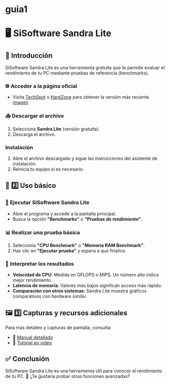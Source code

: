 # guia1
# 🖥️ SiSoftware Sandra Lite

## 📌 Introducción
SiSoftware Sandra Lite es una herramienta gratuita que te permite evaluar el rendimiento de tu PC mediante pruebas de referencia (benchmarks).

### 🌐 Acceder a la página oficial
- Visita [TechSpot](https://www.techspot.com/downloads/160-sisoftware-sandra-lite.html) o [HardZone](https://hardzone.es/2019/03/03/sisoftware-sandra-usarlo-hardware/) para obtener la versión más reciente.
[imagen](captura1.png)
### 📥 Descargar el archivo
1. Selecciona **Sandra Lite** (versión gratuita).
2. Descarga el archivo.

### Instalación
1. Abre el archivo descargado y sigue las instrucciones del asistente de instalación.
2. Reinicia tu equipo si es necesario.

## 🔄 2️⃣ Uso básico

### 🏃 Ejecutar SiSoftware Sandra Lite
- Abre el programa y accede a la pantalla principal.
- Busca la opción **"Benchmarks"** o **"Pruebas de rendimiento"**.

### 📊 Realizar una prueba básica
1. Selecciona **"CPU Benchmark"** o **"Memoria RAM Benchmark"**.
2. Haz clic en **"Ejecutar prueba"** y espera a que finalice.

### 🧐 Interpretar los resultados
- **Velocidad de CPU**: Medida en GFLOPS o MIPS. Un número alto indica mejor rendimiento.
- **Latencia de memoria**: Valores más bajos significan acceso más rápido.
- **Comparación con otros sistemas**: Sandra Lite muestra gráficos comparativos con hardware similar.

## 🖼️ 3️⃣ Capturas y recursos adicionales
Para más detalles y capturas de pantalla, consulta:
- 📖 [Manual detallado](https://hardzone.es/2019/03/03/sisoftware-sandra-usarlo-hardware/)
- 🎥 [Tutorial en video](https://www.youtube.com/watch?v=GwLspXcNRPo)

## ✅ Conclusión
SiSoftware Sandra Lite es una herramienta útil para conocer el rendimiento de tu PC. 🚀 ¿Te gustaría probar otras funciones avanzadas?
